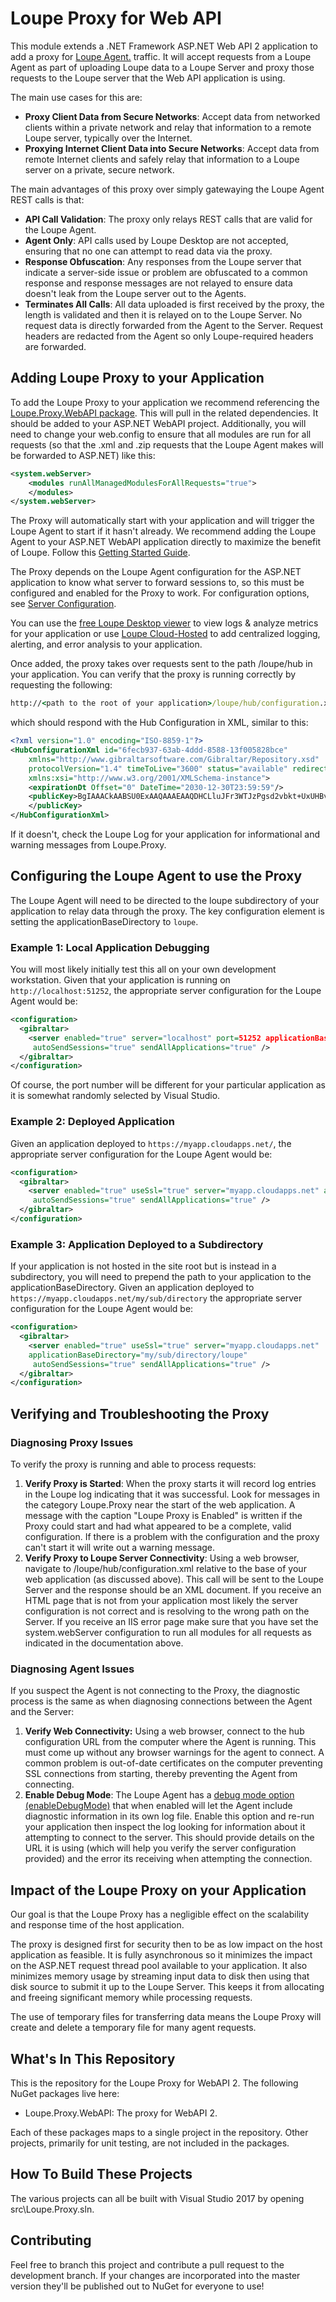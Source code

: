 # Loupe Proxy for Web API #

This module extends a .NET Framework ASP.NET Web API 2 application to add a proxy for [Loupe Agent.](https://www.nuget.org/packages/Gibraltar.Agent/) traffic.
It will accept requests from a Loupe Agent as part of uploading Loupe data to a Loupe Server and proxy those
requests to the Loupe server that the Web API application is using.

The main use cases for this are:

* **Proxy Client Data from Secure Networks**:  Accept data from networked clients within a private network and
relay that information to a remote Loupe server, typically over the Internet.
* **Proxying Internet Client Data into Secure Networks**:  Accept data from remote Internet clients and safely
relay that information to a Loupe server on a private, secure network.

The main advantages of this proxy over simply gatewaying the Loupe Agent REST calls is that:

* **API Call Validation**: The proxy only relays REST calls that are valid for the Loupe Agent.
* **Agent Only**: API calls used by Loupe Desktop are not accepted, ensuring that no one can attempt
to read data via the proxy.
* **Response Obfuscation**: Any responses from the Loupe server that indicate a server-side issue or problem
are obfuscated to a common response and response messages are not relayed to ensure data doesn't leak from
the Loupe server out to the Agents.
* **Terminates All Calls**: All data uploaded is first received by the proxy, the length is validated and then it
is relayed on to the Loupe Server.  No request data is directly forwarded from the Agent to the Server.  Request
headers are redacted from the Agent so only Loupe-required headers are forwarded.

## Adding Loupe Proxy to your Application ##

To add the Loupe Proxy to your application we recommend referencing the [Loupe.Proxy.WebAPI package](https://www.nuget.org/packages/Loupe.Proxy.WebAPI/).
This will pull in the related dependencies.  It should be added to your ASP.NET WebAPI project.
Additionally, you will need to change your web.config to ensure that all modules are run for all
requests (so that the .xml and .zip requests that the Loupe Agent makes will be forwarded to ASP.NET)
like this:

```xml
<system.webServer>
    <modules runAllManagedModulesForAllRequests="true">
    </modules>
</system.webServer>
```

The Proxy will automatically start with your application and will trigger the Loupe Agent to start if it
hasn't already.  We recommend adding the Loupe Agent to your ASP.NET WebAPI application directly to
maximize the benefit of Loupe.  Follow this [Getting Started Guide](https://doc.onloupe.com/#GettingStarted_Introduction.html).

The Proxy depends on the Loupe Agent configuration for the ASP.NET application to know what server to
forward sessions to, so this must be configured and enabled for the Proxy to work.  For configuration
options, see [Server Configuration](https://doc.onloupe.com/DevelopersReference_ServerConfiguration.html).

You can use the [free Loupe Desktop viewer](https://onloupe.com/local-logging/free-net-log-viewer) to
view logs & analyze metrics for your application or use [Loupe Cloud-Hosted](https://onloupe.com/) to add centralized logging,
alerting, and error analysis to your application.

Once added, the proxy takes over requests sent to the path /loupe/hub in your application.  You can
verify that the proxy is running correctly by requesting the following:

```cmd
http://<path to the root of your application>/loupe/hub/configuration.xml
```

which should respond with the Hub Configuration in XML, similar to this:

```xml
<?xml version="1.0" encoding="ISO-8859-1"?>
<HubConfigurationXml id="6fecb937-63ab-4ddd-8588-13f005828bce"
    xmlns="http://www.gibraltarsoftware.com/Gibraltar/Repository.xsd"
    protocolVersion="1.4" timeToLive="3600" status="available" redirectRequested="false" xmlns:xsd="http://www.w3.org/2001/XMLSchema"
    xmlns:xsi="http://www.w3.org/2001/XMLSchema-instance">
    <expirationDt Offset="0" DateTime="2030-12-30T23:59:59"/>
    <publicKey>BgIAAACkAABSU0ExAAQAAAEAAQDHCLluJFr3WTJzPgsd2vbkt+UxUHBvmnxcWGsjSOtCq/uvI8I8TVXdMwsC3a6bTXpYIr8s/cf5JZkidMzDdQzEoYxvHyQ2aZTra2bds8hdXRp/Pm3J1BYkP4v8po0UnsYyn5CYUdfQAzI/vPrcw03koOgK0Y3ifBEuIw2WhDIQjw==
    </publicKey>
</HubConfigurationXml>
```

If it doesn't, check the Loupe Log for your application for informational and warning messages from Loupe.Proxy.

## Configuring the Loupe Agent to use the Proxy ##

The Loupe Agent will need to be directed to the loupe subdirectory of your application to relay data
through the proxy.  The key configuration element is setting the applicationBaseDirectory to `loupe`.

### Example 1: Local Application Debugging ###

You will most likely initially test this all on your own development workstation.
Given that your application is running on `http://localhost:51252`, the appropriate
server configuration for the Loupe Agent would be:

```xml
<configuration>
  <gibraltar>
    <server enabled="true" server="localhost" port=51252 applicationBaseDirectory="loupe"
     autoSendSessions="true" sendAllApplications="true" />
  </gibraltar>
</configuration>
```

Of course, the port number will be different for your particular application as it is somewhat
randomly selected by Visual Studio.  

### Example 2: Deployed Application ###

Given an application deployed to `https://myapp.cloudapps.net/`, the appropriate
server configuration for the Loupe Agent would be:

```xml
<configuration>
  <gibraltar>
    <server enabled="true" useSsl="true" server="myapp.cloudapps.net" applicationBaseDirectory="loupe"
     autoSendSessions="true" sendAllApplications="true" />
  </gibraltar>
</configuration>
```

### Example 3: Application Deployed to a Subdirectory ###

If your application is not hosted in the site root but is instead in a subdirectory,
you will need to prepend the path to your application to the applicationBaseDirectory.
Given an application deployed to `https://myapp.cloudapps.net/my/sub/directory` the
appropriate server configuration for the Loupe Agent would be:

```xml
<configuration>
  <gibraltar>
    <server enabled="true" useSsl="true" server="myapp.cloudapps.net"
    applicationBaseDirectory="my/sub/directory/loupe"
     autoSendSessions="true" sendAllApplications="true" />
  </gibraltar>
</configuration>
```

## Verifying and Troubleshooting the Proxy ##

### Diagnosing Proxy Issues ###

To verify the proxy is running and able to process requests:

1. **Verify Proxy is Started**: When the proxy starts it will record log entries in the Loupe log
indicating that it was successful.  Look for messages in the category Loupe.Proxy near the start of the
web application.  A message with the caption "Loupe Proxy is Enabled" is written if the Proxy
could start and had what appeared to be a complete, valid configuration.  If there is a problem with the
configuration and the proxy can't start it will write out a warning message.
2. **Verify Proxy to Loupe Server Connectivity**:  Using a web browser, navigate to /loupe/hub/configuration.xml
relative to the base of your web application (as discussed above).  This call will be sent to the Loupe
Server and the response should be an XML document.  If you receive an HTML page that is not from your
application most likely the server configuration is not correct and is resolving to the wrong path on the Server.
If you receive an IIS error page make sure that you have set the system.webServer configuration to run
all modules for all requests as indicated in the documentation above.

### Diagnosing Agent Issues ###

If you suspect the Agent is not connecting to the Proxy, the diagnostic process is the same as
when diagnosing connections between the Agent and the Server:

1. **Verify Web Connectivity:** Using a web browser, connect to the hub configuration URL from
the computer where the Agent is running.  This must come up without any browser warnings for the
agent to connect.  A common problem is out-of-date certificates on the computer preventing SSL
connections from starting, thereby preventing the Agent from connecting.
2. **Enable Debug Mode**: The Loupe Agent has a [debug mode option (enableDebugMode)](https://doc.onloupe.com/DevelopersReference_PublisherConfiguration.html)
that when enabled will let the Agent include diagnostic information in its own log file.
Enable this option and re-run your application
then inspect the log looking for information about it attempting to connect to the server.  This
should provide details on the URL it is using (which will help you verify the server configuration
provided) and the error its receiving when attempting the connection.

## Impact of the Loupe Proxy on your Application ##

Our goal is that the Loupe Proxy has a negligible effect on the scalability and response time
of the host application.

The proxy is designed first for security then to be as low impact on the host application
as feasible.  It is fully asynchronous so it minimizes the impact on the ASP.NET request
thread pool available to your application.  It also minimizes memory usage by streaming
input data to disk then using that disk source to submit it up to the Loupe Server.  This
keeps it from allocating and freeing significant memory while processing requests.

The use of temporary files for transferring data means the Loupe Proxy will create and delete
a temporary file for many agent requests.

## What's In This Repository ##

This is the repository for the Loupe Proxy for WebAPI 2.
The following NuGet packages live here:

* Loupe.Proxy.WebAPI: The proxy for WebAPI 2.

Each of these packages maps to a single project in the repository. Other projects, primarily for unit testing, are not
included in the packages.

## How To Build These Projects ##

The various projects can all be built with Visual Studio 2017 by opening src\Loupe.Proxy.sln.

## Contributing ##

Feel free to branch this project and contribute a pull request to the development branch.
If your changes are incorporated into the master version they'll be published out to NuGet
for everyone to use!
